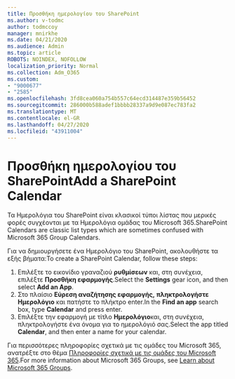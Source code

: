 ```yaml
---
title: Προσθήκη ημερολογίου του SharePoint
ms.author: v-todmc
author: todmccoy
manager: mnirkhe
ms.date: 04/21/2020
ms.audience: Admin
ms.topic: article
ROBOTS: NOINDEX, NOFOLLOW
localization_priority: Normal
ms.collection: Adm_O365
ms.custom:
- "9000677"
- "2585"
ms.openlocfilehash: 3fd8cea060a754b557c64ecd314487e359b56452
ms.sourcegitcommit: 286000b588adef1bbbb28337a9d9e087ec783fa2
ms.translationtype: MT
ms.contentlocale: el-GR
ms.lasthandoff: 04/27/2020
ms.locfileid: "43911004"
---
```

# <a name="add-a-sharepoint-calendar"></a><span data-ttu-id="4e3e6-102">Προσθήκη ημερολογίου του SharePoint</span><span class="sxs-lookup"><span data-stu-id="4e3e6-102">Add a SharePoint Calendar</span></span>

<span data-ttu-id="4e3e6-103">Τα Ημερολόγια του SharePoint είναι κλασικοί τύποι λίστας που μερικές φορές συγχέονται με τα Ημερολόγια ομάδας του Microsoft 365.</span><span class="sxs-lookup"><span data-stu-id="4e3e6-103">SharePoint Calendars are classic list types which are sometimes confused with Microsoft 365 Group Calendars.</span></span>
 
<span data-ttu-id="4e3e6-104">Για να δημιουργήσετε ένα Ημερολόγιο του SharePoint, ακολουθήστε τα εξής βήματα:</span><span class="sxs-lookup"><span data-stu-id="4e3e6-104">To create a SharePoint Calendar, follow these steps:</span></span>
 
1.  <span data-ttu-id="4e3e6-105">Επιλέξτε το εικονίδιο γραναζιού **ρυθμίσεων** και, στη συνέχεια, επιλέξτε **Προσθήκη εφαρμογής**.</span><span class="sxs-lookup"><span data-stu-id="4e3e6-105">Select the **Settings** gear icon, and then select **Add an App**.</span></span>
2.  <span data-ttu-id="4e3e6-106">Στο πλαίσιο **Εύρεση αναζήτησης εφαρμογής,** **πληκτρολογήστε Ημερολόγιο** και πατήστε το πλήκτρο enter.</span><span class="sxs-lookup"><span data-stu-id="4e3e6-106">In the **Find an app** search box, type **Calendar** and press enter.</span></span>
3.  <span data-ttu-id="4e3e6-107">Επιλέξτε την εφαρμογή με τίτλο **Ημερολόγιο**και, στη συνέχεια, πληκτρολογήστε ένα όνομα για το ημερολόγιό σας.</span><span class="sxs-lookup"><span data-stu-id="4e3e6-107">Select the app titled **Calendar**, and then enter a name for your calendar.</span></span>

<span data-ttu-id="4e3e6-108">Για περισσότερες πληροφορίες σχετικά με τις ομάδες του Microsoft 365, ανατρέξτε στο θέμα [Πληροφορίες σχετικά με τις ομάδες του Microsoft 365](https://support.office.com/article/Learn-about-Office-365-groups-b565caa1-5c40-40ef-9915-60fdb2d97fa2).</span><span class="sxs-lookup"><span data-stu-id="4e3e6-108">For more information about Microsoft 365 Groups, see [Learn about Microsoft 365 Groups](https://support.office.com/article/Learn-about-Office-365-groups-b565caa1-5c40-40ef-9915-60fdb2d97fa2).</span></span>

